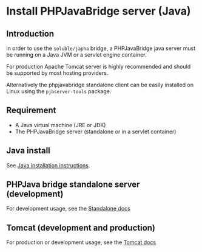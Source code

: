 # Install PHPJavaBridge server (Java)

## Introduction

in order to use the `soluble/japha` bridge, a PHPJavaBridge java server must be running 
on a Java JVM or a servlet engine container.

For production Apache Tomcat server is highly recommended and should be supported by most hosting providers.

Alternatively the phpjavabridge standalone client can be easily installed on Linux 
using the `pjbserver-tools` package.

## Requirement

- A Java virtual machine (JRE or JDK)
- The PHPJavaBridge server (standalone or in a servlet container)

## Java install

See [Java installation instructions](./server/install_java.md).

## PHPJava bridge standalone server (development)

For development usage, see the [Standalone docs](./server/install_standalone.md)

## Tomcat (development and production)

For production or development usage, see the [Tomcat docs](./server/install_tomcat.md)
